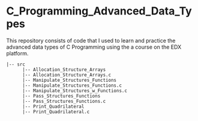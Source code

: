 # C_Programming_Advanced_Data_Types
This repository consists of code that I used to learn and practice the advanced data types of C Programming using the a course on the EDX platform. 

```
|-- src
      |-- Allocation_Structure_Arrays
      |-- Allocation_Structure_Arrays.c
      |-- Manipulate_Structures_Functions
      |-- Manipulate_Structures_Functions.c
      |-- Manipulate_Structures_w_Functions.c
      |-- Pass_Structures_Functions
      |-- Pass_Structures_Functions.c
      |-- Print_Quadrilateral
      |-- Print_Quadrilateral.c

```
